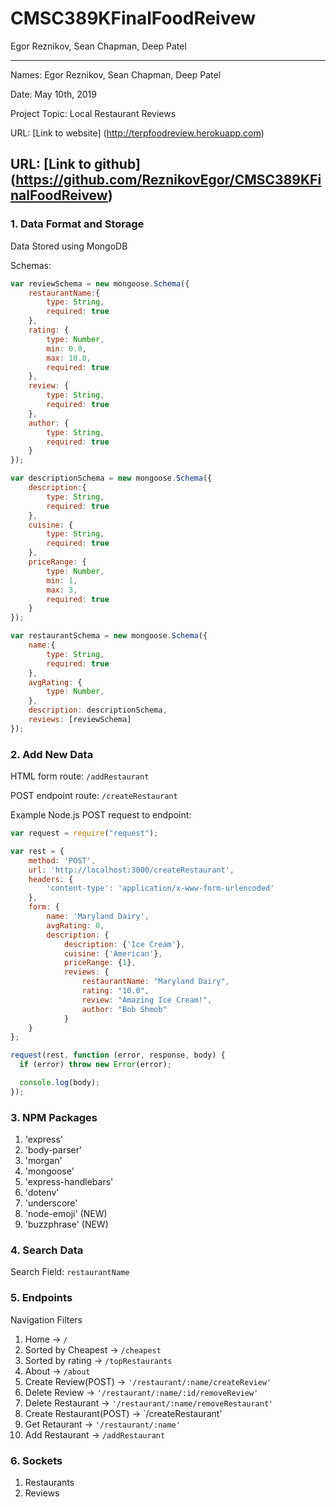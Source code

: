 # CMSC389KFinalFoodReivew
Egor Reznikov, Sean Chapman, Deep Patel

---

Names: Egor Reznikov, Sean Chapman, Deep Patel

Date: May 10th, 2019

Project Topic: Local Restaurant Reviews

URL: [Link to website] (http://terpfoodreview.herokuapp.com)

URL: [Link to github] (https://github.com/ReznikovEgor/CMSC389KFinalFoodReivew)
 ---

### 1. Data Format and Storage

Data Stored using MongoDB

Schemas: 
```javascript
var reviewSchema = new mongoose.Schema({
    restaurantName:{
        type: String,
        required: true
    },
    rating: {
        type: Number,
        min: 0.0,
        max: 10.0,
        required: true
    },
    review: {
        type: String,
        required: true
    },
    author: {
        type: String,
        required: true
    }
});
```

```javascript
var descriptionSchema = new mongoose.Schema({
    description:{
        type: String,
        required: true
    }, 
    cuisine: {
        type: String,
        required: true
    },
    priceRange: {
        type: Number, 
        min: 1,
        max: 3,
        required: true
    }
});
```
```javascript
var restaurantSchema = new mongoose.Schema({
    name:{
        type: String,
        required: true
    },
    avgRating: {
        type: Number,
    },
    description: descriptionSchema,
    reviews: [reviewSchema]
});
````

### 2. Add New Data

HTML form route: `/addRestaurant`

POST endpoint route: `/createRestaurant`

Example Node.js POST request to endpoint: 
```javascript
var request = require("request");

var rest = { 
    method: 'POST',
    url: 'http://localhost:3000/createRestaurant',
    headers: { 
        'content-type': 'application/x-www-form-urlencoded' 
    },
    form: { 
        name: 'Maryland Dairy', 
        avgRating: 0,
        description: {
        	description: {'Ice Cream'},
        	cuisine: {'American'},
        	priceRange: {1},
        	reviews: {
        		restaurantName: "Maryland Dairy",
        		rating: "10.0",
        		review: "Amazing Ice Cream!",
        		author: "Bob Shmob"
        	}
    } 
};

request(rest, function (error, response, body) {
  if (error) throw new Error(error);

  console.log(body);
});
```

### 3. NPM Packages
1. 'express'
2. 'body-parser'
3. 'morgan'
4. 'mongoose'
5. 'express-handlebars'
6. 'dotenv'
7. 'underscore'
8. 'node-emoji' (NEW)
9. 'buzzphrase' (NEW)


### 4. Search Data

Search Field: `restaurantName`

### 5. Endpoints

Navigation Filters
1. Home -> `/`
2. Sorted by Cheapest -> `/cheapest`
3. Sorted by rating -> `/topRestaurants`
4. About -> `/about`
5. Create Review(POST) -> `'/restaurant/:name/createReview'`
6. Delete Review -> `'/restaurant/:name/:id/removeReview'`
7. Delete Restaurant -> `'/restaurant/:name/removeRestaurant'`
8. Create Restaurant(POST) -> `/createRestaurant'
9. Get Retaurant -> `'/restaurant/:name'`
10. Add Restaurant -> `/addRestaurant`


### 6. Sockets

1. Restaurants
2. Reviews

